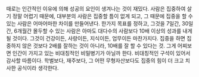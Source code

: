 때로는 인간적인 이유에 의해 성공의 요인이 생겨나는 것이 재밌다. 사람은 집중하여 살기 정말 어렵기 때문에, 대부분의 사람은 집중할 틈이 없게 되고, 그 때문에 집중을 할 수 있는 사람은 어마어마한 차이를 만들어낸다. 한가지 목표를 정하고, 그것을 7일간, 30일간, 6개월간 몰두할 수 있는 사람은 아마도 대다수의 사람보다 10배 이상의 성과를 내게 될 것이다. 그것이 건강이든, 사랑이든, 지식이든, 업무이든 마찬가지다.
집중을 하면 집중하지 않은 것보다 2배를 잘하는 것이 아니라, 10배를 잘 할 수 있다는 것. 그게 어찌보면 인간이 가지고 있는 비대칭적인 비밀병기가 아닐까 한다. 비대칭적인 구석이 있어서 감사할 따름이다. 학벌보다, 재주보다, 그 어떤 무형자산보다도 집중의 힘이 더 크고 치사한 공식이라 생각한다. 